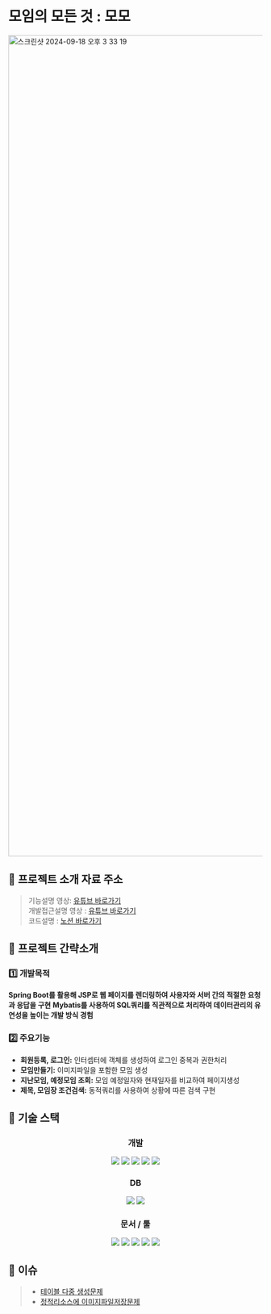 # 모임의 모든 것 : 모모
<img width="1628" alt="스크린샷 2024-09-18 오후 3 33 19" src="https://github.com/user-attachments/assets/de479fc6-51bf-4778-a3af-7257ec73e880">
<br/>

## 📝 프로젝트 소개 자료 주소
> 기능설명 영상: [유튜브 바로가기](https://www.youtube.com/watch?v=4XYwyjGraDk)<br>
> 개발접근설명 영상 : [유튜브 바로가기](https://www.youtube.com/watch?v=ty7ILcI-h0E)<br>
> 코드설명 : [노션 바로가기](https://buttered-uranium-6ec.notion.site/Spring-MVC-Mybatis-8a6bd4ad1f884a6488bc867df5661e98?pvs=4)<br>

## 📱 프로젝트 간략소개

### 1️⃣ 개발목적
**Spring Boot를 활용해 JSP로 웹 페이지를 렌더링하여 사용자와 서버 간의 적절한 요청과 응답을 구현**
**Mybatis를 사용하여 SQL쿼리를 직관적으로 처리하여 데이터관리의 유연성을 높이는 개발 방식 경험**

### 2️⃣ 주요기능

- **회원등록, 로그인:** 인터셉터에 객체를 생성하여 로그인 중복과 권한처리  
- **모임만들기:** 이미지파일을 포함한 모임 생성
- **지난모임, 예정모임 조회:** 모임 예정일자와 현재일자를 비교하여 페이지생성
- **제목, 모임장 조건검색:** 동적쿼리를 사용하여 상황에 따른 검색 구현
 
## 🔧 기술 스택
<h3 align="center"> 개발 </h3>

<p align="center">
<img src="https://img.shields.io/badge/Java 17-008FC7?style=flat-square&logo=Java&logoColor=white"/></img>
<img src="https://img.shields.io/badge/Gradle-02303A?style=flat-square&logo=Gradle&logoColor=white"/></img>
<img src="https://img.shields.io/badge/Spring-58CC02?style=flat-square&logo=Spring&logoColor=white"/></img>
<img src="https://img.shields.io/badge/Spring Boot-6DB33F?style=flat-square&logo=Spring Boot&logoColor=white"/></img>
<img src="https://img.shields.io/badge/Mybatis-008FC2?style=flat-square&logo=Java&logoColor=white"/></img>
</p>

<p align="center">

</p>

<h3 align="center"> DB </h3>

<p align="center">
<img src="https://img.shields.io/badge/MySQL-4479A1?style=flat-square&logo=MySQL&logoColor=white"/></img>
<img src="https://img.shields.io/badge/H2-008FC7?style=flat-square&logo=Java&logoColor=white"/></img>
</p>


<h3 align="center"> 문서 / 툴</h3>

<p align="center">
<img src="https://img.shields.io/badge/Notion-000000?style=flat-square&logo=Notion&logoColor=white"/>
<img src="https://img.shields.io/badge/Git-F05032.svg?style=flat-square&logo=Git&logoColor=white"/>
<img src="https://img.shields.io/badge/GitHub-181717.svg?style=flat-square&logo=GitHub&logoColor=white"/>
<img src="https://img.shields.io/badge/Postman-FF6C37.svg?style=flat-square&logo=Postman&logoColor=white"/>
<img src="https://img.shields.io/badge/Gather-0043CE.svg?style=flat-square&logo=Gather&logoColor=white"/>

</p>

## 🎯 이슈
> - [테이블 다중 생성문제]()<br>
> - [정적리소스에 이미지파일저장문제]()<br>
